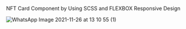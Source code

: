 NFT Card Component by Using SCSS and FLEXBOX Responsive Design


![WhatsApp Image 2021-11-26 at 13 10 55 (1)](https://user-images.githubusercontent.com/37378067/143570326-9a558ca8-68c9-40dd-8f69-89dc0d03dd1f.jpeg)
